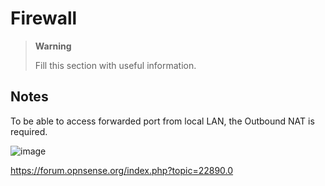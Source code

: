 # <i class="fa-solid fa-block-brick-fire"></i> Firewall

> **Warning**
>
> Fill this section with useful information. 

## Notes

To be able to access forwarded port from local LAN, the Outbound NAT is required.

![image](https://user-images.githubusercontent.com/6637762/198849585-bb027242-f453-4159-b754-a7f7c0b4ab22.png)

https://forum.opnsense.org/index.php?topic=22890.0

